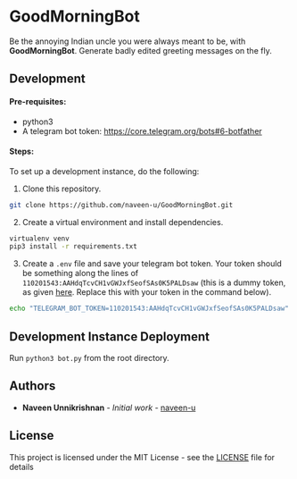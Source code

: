 # GoodMorningBot

Be the annoying Indian uncle you were always meant to be, with **GoodMorningBot**. Generate badly edited greeting messages on the fly.

## Development

#### Pre-requisites:

- python3
- A telegram bot token: https://core.telegram.org/bots#6-botfather

#### Steps:

To set up a development instance, do the following:

1. Clone this repository.

```bash
git clone https://github.com/naveen-u/GoodMorningBot.git
```

2. Create a virtual environment and install dependencies.

```bash
virtualenv venv
pip3 install -r requirements.txt
```

3. Create a `.env` file and save your telegram bot token. Your token should be something along the lines of `110201543:AAHdqTcvCH1vGWJxfSeofSAs0K5PALDsaw` (this is a dummy token, as given [here](https://core.telegram.org/bots#6-botfather). Replace this with your token in the command below).

```bash
echo "TELEGRAM_BOT_TOKEN=110201543:AAHdqTcvCH1vGWJxfSeofSAs0K5PALDsaw" > .env
```

## Development Instance Deployment

Run `python3 bot.py` from the root directory.

## Authors

- **Naveen Unnikrishnan** - _Initial work_ - [naveen-u](https://github.com/naveen-u)

## License

This project is licensed under the MIT License - see the [LICENSE](LICENSE) file for details
